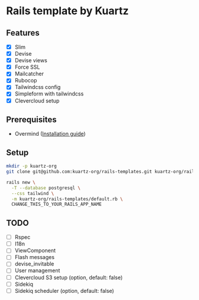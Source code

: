 # Rails template by Kuartz

## Features

- [X] Slim
- [X] Devise
- [X] Devise views
- [X] Force SSL
- [X] Mailcatcher
- [X] Rubocop
- [X] Tailwindcss config
- [X] Simpleform with tailwindcss
- [X] Clevercloud setup

## Prerequisites

- Overmind ([Installation guide](https://github.com/DarthSim/overmind#installation))

## Setup

```sh
mkdir -p kuartz-org
git clone git@github.com:kuartz-org/rails-templates.git kuartz-org/rails-templates

rails new \
  -T --database postgresql \
  --css tailwind \
  -m kuartz-org/rails-templates/default.rb \
  CHANGE_THIS_TO_YOUR_RAILS_APP_NAME
```

## TODO

- [ ] Rspec
- [ ] I18n
- [ ] ViewComponent
- [ ] Flash messages
- [ ] devise_invitable
- [ ] User management
- [ ] Clevercloud S3 setup (option, default: false)
- [ ] Sidekiq
- [ ] Sidekiq scheduler (option, default: false)
